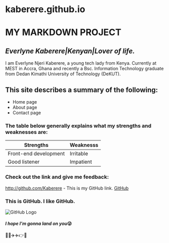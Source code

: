 # kaberere.github.io
# MY MARKDOWN PROJECT
## ***Everlyne Kaberere|Kenyan|Lover of life.***

I am Everlyne Njeri Kaberere, a young tech lady from Kenya. Currently at MEST in Accra, Ghana and recently a Bsc. Information Technology graduate from Dedan Kimathi University of Technology (DeKUT).

## **This site describes a summary of the following:**

* Home page
* About page
* Contact page

### **The table below generally explains what my strengths and weaknesses are:**
Strengths|Weaknesss
---------|----------
Front-end development|Irritable
Good listener|Impatient

### **Check out the link and give me feedback:**
http://github.com/Kaberere - This is my GitHub link.
[GitHub](http://kaberere.github.io)

### **This is GitHub. I like GitHub.**
![GitHub Logo](https://assets-cdn.github.com/images/modules/logos_page/Octocat.png)

#### *I hope I'm gonna land on you*:stuck_out_tongue_winking_eye:
:eyes::pray::airplane::airplane::point_right::man:
